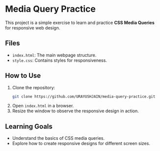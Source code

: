# Media Query Practice

This project is a simple exercise to learn and practice **CSS Media Queries** for responsive web design.

## Files

- `index.html`: The main webpage structure.
- `style.css`: Contains styles for responsiveness.

## How to Use

1. Clone the repository:
   ```bash
   git clone https://github.com/URAYUSHJAIN/media-query-practice.git
   ```
2. Open `index.html` in a browser.
3. Resize the window to observe the responsive design in action.

## Learning Goals

- Understand the basics of CSS media queries.
- Explore how to create responsive designs for different screen sizes.

